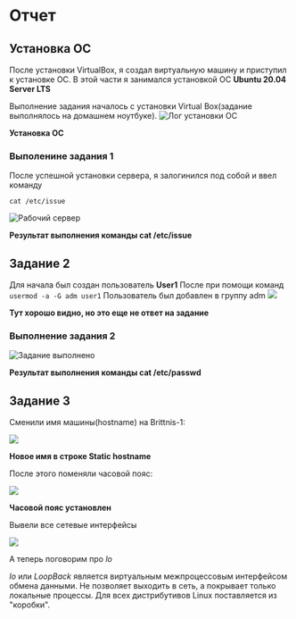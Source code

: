 # Отчет
## Установка ОС

После установки VirtualBox, я создал виртуальную машину и приступил к установке ОС.
В этой части я занимался установкой ОС 
**Ubuntu 20.04 Server LTS**

Выполнение задания началось с установки Virtual Box(задание выполнялось на домашнем ноутбуке).
![Лог установки ОС](src/imgs/1.png "Установка ОС")

**Установка ОС**




### Выполенине задания 1
После успешной установки сервера, я залогинился под собой и ввел команду

`cat /etc/issue` 

![Рабочий сервер](src/imgs/2.png "Рабочая ось!")

**Результат выполнения команды cat /etc/issue**



## Задание 2

Для начала был создан пользователь
**User1** 
После при помощи команд 
`usermod -a -G adm user1`
Пользователь был добавлен в группу adm
![](src/imgs/3.png)

**Тут хорошо видно, но это еще не ответ на задание**



### Выполнение задания 2
![](src/imgs/4.png "Задание выполнено")

**Результат выполнения команды cat /etc/passwd**



## Задание 3

Сменили имя машины(hostname) на Brittnis-1:

![](src/imgs/5.png)

**Новое имя в строке Static hostname**



После этого поменяли часовой пояс:

![](src/imgs/6.png)

**Часовой пояс установлен**



Вывели все сетевые интерфейсы

![](src/imgs/7.png)

А теперь поговорим про 
*lo*

*lo* или *LoopBack* является виртуальным межпроцессовым интерфейсом обмена данными. Не позволяет выходить в сеть, а покрывает только локальные процессы. Для всех дистрибутивов Linux поставляется из "коробки".